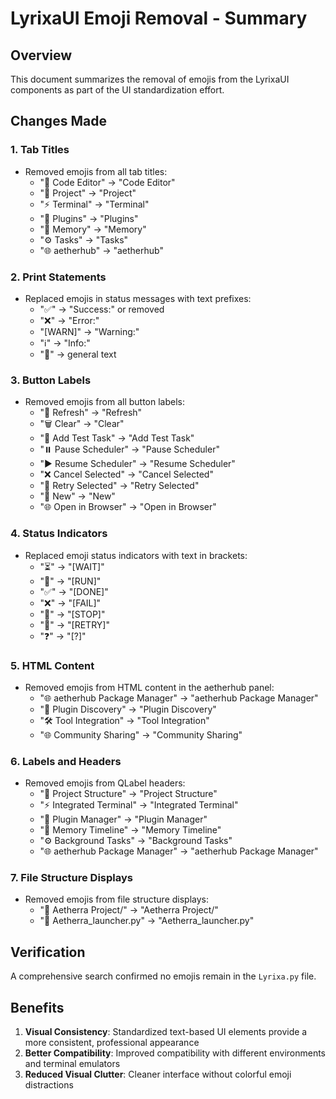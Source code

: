# LyrixaUI Emoji Removal - Summary

## Overview
This document summarizes the removal of emojis from the LyrixaUI components as part of the UI standardization effort.

## Changes Made

### 1. Tab Titles
- Removed emojis from all tab titles:
  - "📝 Code Editor" → "Code Editor"
  - "📁 Project" → "Project"
  - "⚡ Terminal" → "Terminal"
  - "🔌 Plugins" → "Plugins"
  - "🧠 Memory" → "Memory"
  - "⚙️ Tasks" → "Tasks"
  - "🌐 aetherhub" → "aetherhub"

### 2. Print Statements
- Replaced emojis in status messages with text prefixes:
  - "✅" → "Success:" or removed
  - "❌" → "Error:"
  - "[WARN]" → "Warning:"
  - "ℹ️" → "Info:"
  - "🔄" → general text

### 3. Button Labels
- Removed emojis from all button labels:
  - "🔄 Refresh" → "Refresh"
  - "🗑️ Clear" → "Clear"
  - "🧪 Add Test Task" → "Add Test Task"
  - "⏸️ Pause Scheduler" → "Pause Scheduler"
  - "▶️ Resume Scheduler" → "Resume Scheduler"
  - "❌ Cancel Selected" → "Cancel Selected"
  - "🔄 Retry Selected" → "Retry Selected"
  - "📄 New" → "New"
  - "🌐 Open in Browser" → "Open in Browser"

### 4. Status Indicators
- Replaced emoji status indicators with text in brackets:
  - "⏳" → "[WAIT]"
  - "🏃" → "[RUN]"
  - "✅" → "[DONE]"
  - "❌" → "[FAIL]"
  - "🚫" → "[STOP]"
  - "🔄" → "[RETRY]"
  - "❓" → "[?]"

### 5. HTML Content
- Removed emojis from HTML content in the aetherhub panel:
  - "🌐 aetherhub Package Manager" → "aetherhub Package Manager"
  - "🔌 Plugin Discovery" → "Plugin Discovery"
  - "🛠️ Tool Integration" → "Tool Integration"
  - "🌐 Community Sharing" → "Community Sharing"

### 6. Labels and Headers
- Removed emojis from QLabel headers:
  - "📁 Project Structure" → "Project Structure"
  - "⚡ Integrated Terminal" → "Integrated Terminal"
  - "🔌 Plugin Manager" → "Plugin Manager"
  - "🧠 Memory Timeline" → "Memory Timeline"
  - "⚙️ Background Tasks" → "Background Tasks"
  - "🌐 aetherhub Package Manager" → "aetherhub Package Manager"

### 7. File Structure Displays
- Removed emojis from file structure displays:
  - "📁 Aetherra Project/" → "Aetherra Project/"
  - "📄 Aetherra_launcher.py" → "Aetherra_launcher.py"

## Verification
A comprehensive search confirmed no emojis remain in the `Lyrixa.py` file.

## Benefits
1. **Visual Consistency**: Standardized text-based UI elements provide a more consistent, professional appearance
2. **Better Compatibility**: Improved compatibility with different environments and terminal emulators
3. **Reduced Visual Clutter**: Cleaner interface without colorful emoji distractions
